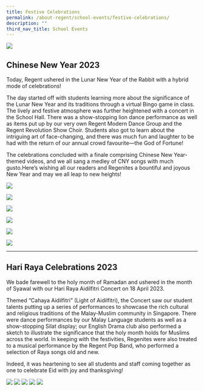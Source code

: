 ```yaml
---
title: Festive Celebrations
permalink: /about-regent/school-events/festive-celebrations/
description: ""
third_nav_title: School Events
---
```

![](/images/School%20Events/Festive%20Celebrations/Festive%20Celebrations.jpg)

## **Chinese New Year 2023**

Today, Regent ushered in the Lunar New Year of the Rabbit with a hybrid mode of celebrations!

The day started off with students learning more about the significance of the Lunar New Year and its traditions through a virtual Bingo game in class. The lively and festive atmosphere was further heightened with a concert in the School Hall. There was a show-stopping lion dance performance as well as items put up by our very own Regent Modern Dance Group and the Regent Revolution Show Choir. Students also got to learn about the intriguing art of face-changing, and there was much fun and laughter to be had with the return of our annual crowd favourite—the God of Fortune!

The celebrations concluded with a finale comprising Chinese New Year-themed videos, and we all sang a medley of CNY songs with much gusto.Here’s wishing all our readers and Regenites a bountiful and joyous New Year and may we all leap to new heights!

![](/images/CNY%20Celebration/CNY_2023-1.jpeg)

![](/images/CNY%20Celebration/CNY_2023-6.jpeg)

![](/images/CNY%20Celebration/CNY_2023-7.jpeg)

![](/images/CNY%20Celebration/CNY_2023-8.jpeg)

![](/images/CNY%20Celebration/CNY_2023-9.jpeg)

![](/images/CNY%20Celebration/CNY_2023-10.jpeg)

---

## **Hari Raya Celebrations 2023**

We bade farewell to the holy month of Ramadan and ushered in the month of Syawal with our Hari Raya Aidilfitri Concert on 18 April 2023. 

Themed “Cahaya Aidilfitri” (Light of Aidilfitri), the Concert saw our student talents putting up a series of performances to showcase the rich cultural and religious traditions of the Malay-Muslim community in Singapore. There were dance performances by our Malay Language students as well as a show-stopping Silat display; our English Drama club also performed a sketch to illustrate the significance that the holy month holds for Muslims across the world. In keeping with the festivities, Regenites were also treated to a musical performance by the Regent Pop Band, who performed a selection of Raya songs old and new.

Indeed, it was heartening to see all students and staff coming together as one to celebrate Eid with joy and thanksgiving!

![](/images/Highlights%20Post/HariRayaAidilfitri2023-1.jpg)
![](/images/Highlights%20Post/HariRayaAidilfitri2023-2.jpg)
![](/images/Highlights%20Post/HariRayaAidilfitri2023-3.jpg)
![](/images/Highlights%20Post/HariRayaAidilfitri2023-4.jpg)
![](/images/Highlights%20Post/HariRayaAidilfitri2023-5.jpg)